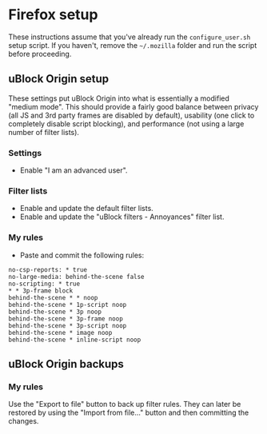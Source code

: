 # Firefox setup
These instructions assume that you've already run the `configure_user.sh` setup script. If you haven't, remove the `~/.mozilla` folder and run the script before proceeding.

## uBlock Origin setup
These settings put uBlock Origin into what is essentially a modified "medium mode". This should provide a fairly good balance between privacy (all JS and 3rd party frames are disabled by default), usability (one click to completely disable script blocking), and performance (not using a large number of filter lists).

### Settings
- Enable "I am an advanced user".

### Filter lists
- Enable and update the default filter lists.
- Enable and update the "uBlock filters - Annoyances" filter list.

### My rules
- Paste and commit the following rules:
```
no-csp-reports: * true
no-large-media: behind-the-scene false
no-scripting: * true
* * 3p-frame block
behind-the-scene * * noop
behind-the-scene * 1p-script noop
behind-the-scene * 3p noop
behind-the-scene * 3p-frame noop
behind-the-scene * 3p-script noop
behind-the-scene * image noop
behind-the-scene * inline-script noop
```

## uBlock Origin backups

### My rules
Use the "Export to file" button to back up filter rules. They can later be restored by using the "Import from file..." button and then committing the changes.
